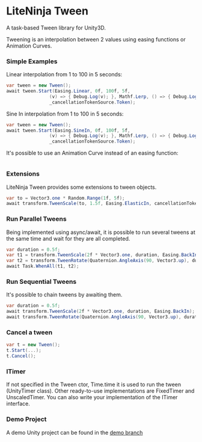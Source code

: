 # LiteNinja Tween
A task-based Tween library for Unity3D.

Tweening is an interpolation between 2 values using easing functions or Animation Curves.

### Simple Examples
Linear interpolation from 1 to 100 in 5 seconds:
```cs
var tween = new Tween();
await tween.Start(Easing.Linear, 0f, 100f, 5f,
                (v) => { Debug.Log(v); }, Mathf.Lerp, () => { Debug.Log("Tween completed"); },
                _cancellationTokenSource.Token);
```

Sine In interpolation from 1 to 100 in 5 seconds:
```cs
var tween = new Tween();
await tween.Start(Easing.SineIn, 0f, 100f, 5f,
                (v) => { Debug.Log(v); }, Mathf.Lerp, () => { Debug.Log("Tween completed"); },
                _cancellationTokenSource.Token);
```

It's possible to use an Animation Curve instead of an easing function:
```cs

```

### Extensions
LiteNinja Tween provides some extensions to tween objects.

```cs
var to = Vector3.one * Random.Range(1f, 5f);
await transform.TweenScale(to, 1.5f, Easing.ElasticIn, cancellationToken: _cancellationTokenSource.Token);
```


### Run Parallel Tweens
Being implemented using async/await, it is possible to run several tweens at the same time and wait for they are all completed.
```cs
var duration = 0.5f;
var t1 = transform.TweenScale(2f * Vector3.one, duration, Easing.BackIn);
var t2 = transform.TweenRotate(Quaternion.AngleAxis(90, Vector3.up), duration, Easing.CircOut);
await Task.WhenAll(t1, t2);
```

### Run Sequential Tweens
It's possible to chain tweens by awaiting them.
```cs
var duration = 0.5f;
await transform.TweenScale(2f * Vector3.one, duration, Easing.BackIn);
await transform.TweenRotate(Quaternion.AngleAxis(90, Vector3.up), duration, Easing.CircOut);
```

### Cancel a tween
```cs
var t = new Tween();
t.Start(...);
t.Cancel();
```

### ITimer
If not specified in the Tween ctor, Time.time it is used to run the tween (UnityTimer class). Other ready-to-use implementations are FixedTimer and UnscaledTimer.
You can also write your implementation of the ITimer interface.

### Demo Project
A demo Unity project can be found in the [demo branch](https://github.com/sponticelli/LiteTween/tree/demo)
